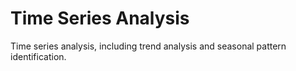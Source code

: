# Time Series Analysis
Time series analysis, including trend analysis and seasonal pattern identification.
